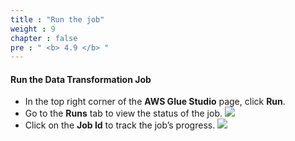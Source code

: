 ```yaml
---
title : "Run the job"
weight : 9
chapter : false
pre : " <b> 4.9 </b> "
---
```


#### Run the Data Transformation Job
- In the top right corner of the **AWS Glue Studio** page, click **Run**.
- Go to the **Runs** tab to view the status of the job.
![](../../images/4.transforming/33.png)
- Click on the **Job Id** to track the job’s progress.
![](../../images/4.transforming/34.png)